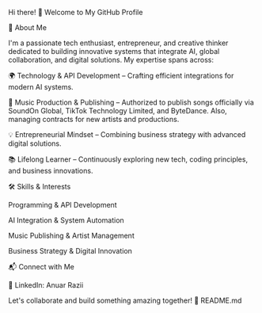 Hi there! 👋 Welcome to My GitHub Profile

🚀 About Me

I'm a passionate tech enthusiast, entrepreneur, and creative thinker dedicated to building innovative systems that integrate AI, global collaboration, and digital solutions. My expertise spans across:

🌍 Technology & API Development – Crafting efficient integrations for modern AI systems.

🎵 Music Production & Publishing – Authorized to publish songs officially via SoundOn Global, TikTok Technology Limited, and ByteDance. Also, managing contracts for new artists and productions.

💡 Entrepreneurial Mindset – Combining business strategy with advanced digital solutions.

📚 Lifelong Learner – Continuously exploring new tech, coding principles, and business innovations.


🛠️ Skills & Interests

Programming & API Development

AI Integration & System Automation

Music Publishing & Artist Management

Business Strategy & Digital Innovation


📬 Connect with Me

💼 LinkedIn: Anuar Razii

Let's collaborate and build something amazing together! 🚀
README.md
